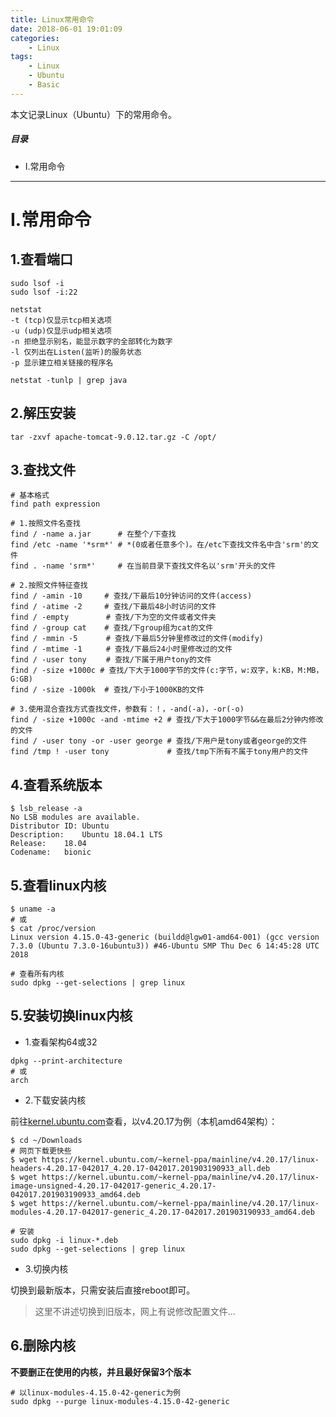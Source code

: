 ```yaml
---
title: Linux常用命令
date: 2018-06-01 19:01:09
categories:
    - Linux
tags:
    - Linux
    - Ubuntu
    - Basic
---
```


本文记录Linux（Ubuntu）下的常用命令。

<!-- more -->

##### 目录
+ I.常用命令


---

# I.常用命令

## 1.查看端口

```shell
sudo lsof -i
sudo lsof -i:22
```

```shell
netstat
-t (tcp)仅显示tcp相关选项
-u (udp)仅显示udp相关选项
-n 拒绝显示别名，能显示数字的全部转化为数字
-l 仅列出在Listen(监听)的服务状态
-p 显示建立相关链接的程序名

netstat -tunlp | grep java
```

## 2.解压安装

```shell
tar -zxvf apache-tomcat-9.0.12.tar.gz -C /opt/
```

## 3.查找文件

```shell
# 基本格式
find path expression
```

```shell
# 1.按照文件名查找
find / -name a.jar      # 在整个/下查找
find /etc -name '*srm*' # *(0或者任意多个)。在/etc下查找文件名中含'srm'的文件
find . -name 'srm*'     # 在当前目录下查找文件名以'srm'开头的文件

# 2.按照文件特征查找 　　　　
find / -amin -10     # 查找/下最后10分钟访问的文件(access)
find / -atime -2     # 查找/下最后48小时访问的文件
find / -empty 　　    # 查找/下为空的文件或者文件夹
find / -group cat    # 查找/下group组为cat的文件
find / -mmin -5 　　  # 查找/下最后5分钟里修改过的文件(modify)
find / -mtime -1 　　 # 查找/下最后24小时里修改过的文件
find / -user tony 　　# 查找/下属于用户tony的文件
find / -size +1000c # 查找/下大于1000字节的文件(c:字节，w:双字，k:KB，M:MB，G:GB)
find / -size -1000k  # 查找/下小于1000KB的文件

# 3.使用混合查找方式查找文件，参数有：！，-and(-a)，-or(-o)
find / -size +1000c -and -mtime +2 # 查找/下大于1000字节&&在最后2分钟内修改的文件
find / -user tony -or -user george # 查找/下用户是tony或者george的文件
find /tmp ! -user tony             # 查找/tmp下所有不属于tony用户的文件
```

## 4.查看系统版本

```shell
$ lsb_release -a
No LSB modules are available.
Distributor ID: Ubuntu
Description:    Ubuntu 18.04.1 LTS
Release:    18.04
Codename:   bionic
```

## 5.查看linux内核

```shell
$ uname -a
# 或
$ cat /proc/version
Linux version 4.15.0-43-generic (buildd@lgw01-amd64-001) (gcc version 7.3.0 (Ubuntu 7.3.0-16ubuntu3)) #46-Ubuntu SMP Thu Dec 6 14:45:28 UTC 2018

# 查看所有内核
sudo dpkg --get-selections | grep linux
```

## 5.安装切换linux内核

- 1.查看架构64或32

```shell
dpkg --print-architecture
# 或
arch
```

- 2.下载安装内核

前往[kernel.ubuntu.com](https://kernel.ubuntu.com/~kernel-ppa/mainline)查看，以v4.20.17为例（本机amd64架构）：

```shell
$ cd ~/Downloads
# 网页下载更快些
$ wget https://kernel.ubuntu.com/~kernel-ppa/mainline/v4.20.17/linux-headers-4.20.17-042017_4.20.17-042017.201903190933_all.deb
$ wget https://kernel.ubuntu.com/~kernel-ppa/mainline/v4.20.17/linux-image-unsigned-4.20.17-042017-generic_4.20.17-042017.201903190933_amd64.deb
$ wget https://kernel.ubuntu.com/~kernel-ppa/mainline/v4.20.17/linux-modules-4.20.17-042017-generic_4.20.17-042017.201903190933_amd64.deb

# 安装
sudo dpkg -i linux-*.deb
sudo dpkg --get-selections | grep linux
```

- 3.切换内核

切换到最新版本，只需安装后直接reboot即可。

> 这里不讲述切换到旧版本，网上有说修改配置文件...

## 6.删除内核

**不要删正在使用的内核，并且最好保留3个版本**

```shell
# 以linux-modules-4.15.0-42-generic为例
sudo dpkg --purge linux-modules-4.15.0-42-generic
```